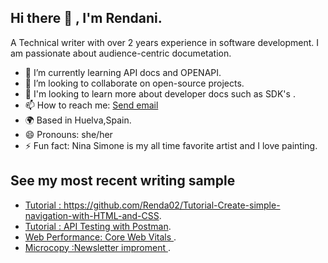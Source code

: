 ## Hi there 👋 , I'm Rendani.

A Technical writer with over 2 years experience in software development. I am passionate about audience-centric documetation.

- 🔭 I’m currently learning API docs and OPENAPI.
- 👯 I’m looking to collaborate on open-source projects.
- 🌱 I'm looking to learn more about developer docs such as SDK's . 
- 📫 How to reach me: <a href="mailto:rluvhengo@gmail.com">Send email</a>
- 🌍 Based in Huelva,Spain.
- 😄 Pronouns: she/her
- ⚡ Fun fact: Nina Simone is my all time favorite artist and I love painting.

## See my most recent writing sample  

- <a href="https://github.com/Renda02/Tutorial-Create-simple-navigation-with-HTML-and-CSS">Tutorial : https://github.com/Renda02/Tutorial-Create-simple-navigation-with-HTML-and-CSS</a>.
- <a href="https://github.com/Renda02/Tutorial-API-Testing-with-Postman">Tutorial : API Testing with Postman</a>.
- <a href="https://github.com/Renda02/Web-Perfomance-Core-Web-Vitals">Web Performance: Core Web Vitals </a>.
- <a href="https://github.com/Renda02/Newsletter-Improvement-">Microcopy :Newsletter improment </a>.

<!--
**Renda02/Renda02** is a ✨ _special_ ✨ repository because its `README.md` (this file) appears on your GitHub profile.

Here are some ideas to get you started:

- 🔭 I’m currently working on ...
- 🌱 I’m currently learning ...
- 👯 I’m looking to collaborate on ...
- 🤔 I’m looking for help with ...
- 💬 Ask me about ...
- 📫 How to reach me: ...
- 😄 Pronouns: ...
- ⚡ Fun fact: ...
-->

